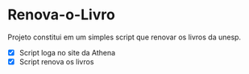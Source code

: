 # Renova-o-Livro

Projeto constitui em um simples script que renovar os livros da unesp.

- [x] Script loga no site da Athena
- [x] Script renova os livros
